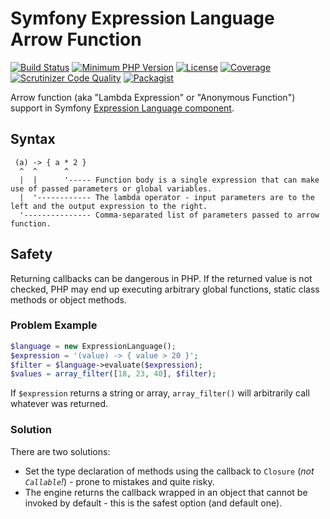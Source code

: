 # Symfony Expression Language Arrow Function

[![Build Status](https://travis-ci.org/uuf6429/expression-language-arrowfunc.svg?branch=master)](https://travis-ci.org/uuf6429/expression-language-arrowfunc)
[![Minimum PHP Version](https://img.shields.io/badge/php-%3E%3D%205.5-8892BF.svg)](https://php.net/)
[![License](https://img.shields.io/badge/license-MIT-blue.svg)](https://raw.githubusercontent.com/uuf6429/expression-language-arrowfunc/master/LICENSE)
[![Coverage](https://codecov.io/gh/uuf6429/expression-language-arrowfunc/branch/master/graph/badge.svg?token=Bu2nK2Kq77)](https://codecov.io/github/uuf6429/expression-language-arrowfunc?branch=master)
[![Scrutinizer Code Quality](https://scrutinizer-ci.com/g/uuf6429/expression-language-arrowfunc/badges/quality-score.png?b=master)](https://scrutinizer-ci.com/g/uuf6429/expression-language-arrowfunc/?branch=master)
[![Packagist](https://img.shields.io/packagist/v/uuf6429/expression-language-arrowfunc.svg)](https://packagist.org/packages/uuf6429/expression-language-arrowfunc)

Arrow function (aka "Lambda Expression" or "Anonymous Function") support in Symfony [Expression Language component](https://symfony.com/doc/current/components/expression_language.html).

## Syntax
```
 (a) -> { a * 2 }
  ^  ^      ^
  |  |      '----- Function body is a single expression that can make use of passed parameters or global variables.
  |  '------------ The lambda operator - input parameters are to the left and the output expression to the right.
  '--------------- Comma-separated list of parameters passed to arrow function.
```

## Safety

Returning callbacks can be dangerous in PHP. If the returned value is not checked, PHP may end up executing arbitrary global functions, static class methods or object methods.

### Problem Example
```php
$language = new ExpressionLanguage();
$expression = '(value) -> { value > 20 }';
$filter = $language->evaluate($expression);
$values = array_filter([18, 23, 40], $filter);
```

If `$expression` returns a string or array, `array_filter()` will arbitrarily call whatever was returned.

### Solution

There are two solutions:
- Set the type declaration of methods using the callback to `Closure` (*not `Callable`!*) - prone to mistakes and quite risky.
- The engine returns the callback wrapped in an object that cannot be invoked by default - this is the safest option (and default one).
